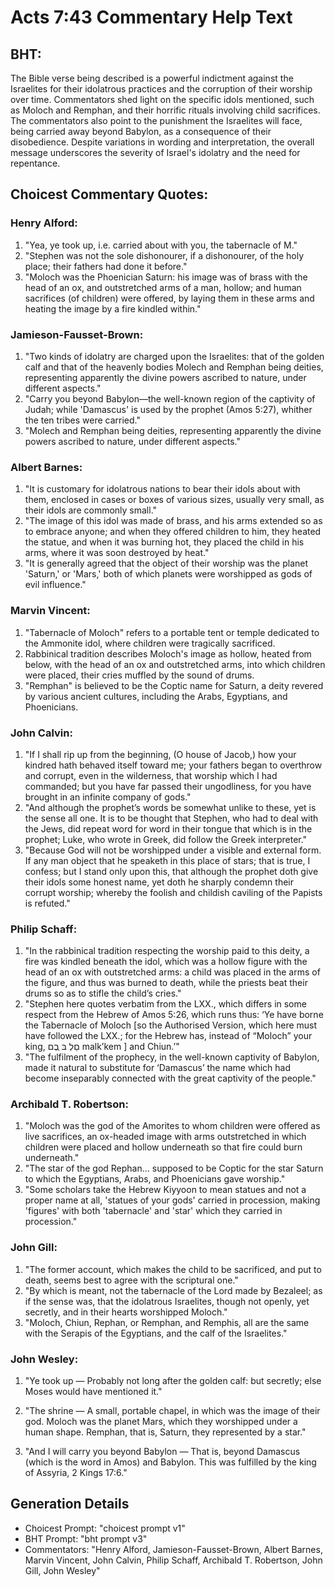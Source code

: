 # Acts 7:43 Commentary Help Text

## BHT:
The Bible verse being described is a powerful indictment against the Israelites for their idolatrous practices and the corruption of their worship over time. Commentators shed light on the specific idols mentioned, such as Moloch and Remphan, and their horrific rituals involving child sacrifices. The commentators also point to the punishment the Israelites will face, being carried away beyond Babylon, as a consequence of their disobedience. Despite variations in wording and interpretation, the overall message underscores the severity of Israel's idolatry and the need for repentance.

## Choicest Commentary Quotes:
### Henry Alford:
1. "Yea, ye took up, i.e. carried about with you, the tabernacle of M." 
2. "Stephen was not the sole dishonourer, if a dishonourer, of the holy place; their fathers had done it before."
3. "Moloch was the Phoenician Saturn: his image was of brass with the head of an ox, and outstretched arms of a man, hollow; and human sacrifices (of children) were offered, by laying them in these arms and heating the image by a fire kindled within."

### Jamieson-Fausset-Brown:
1. "Two kinds of idolatry are charged upon the Israelites: that of the golden calf and that of the heavenly bodies Molech and Remphan being deities, representing apparently the divine powers ascribed to nature, under different aspects."
2. "Carry you beyond Babylon—the well-known region of the captivity of Judah; while 'Damascus' is used by the prophet (Amos 5:27), whither the ten tribes were carried."
3. "Molech and Remphan being deities, representing apparently the divine powers ascribed to nature, under different aspects."

### Albert Barnes:
1. "It is customary for idolatrous nations to bear their idols about with them, enclosed in cases or boxes of various sizes, usually very small, as their idols are commonly small."
2. "The image of this idol was made of brass, and his arms extended so as to embrace anyone; and when they offered children to him, they heated the statue, and when it was burning hot, they placed the child in his arms, where it was soon destroyed by heat."
3. "It is generally agreed that the object of their worship was the planet 'Saturn,' or 'Mars,' both of which planets were worshipped as gods of evil influence."

### Marvin Vincent:
1. "Tabernacle of Moloch" refers to a portable tent or temple dedicated to the Ammonite idol, where children were tragically sacrificed.
2. Rabbinical tradition describes Moloch's image as hollow, heated from below, with the head of an ox and outstretched arms, into which children were placed, their cries muffled by the sound of drums.
3. "Remphan" is believed to be the Coptic name for Saturn, a deity revered by various ancient cultures, including the Arabs, Egyptians, and Phoenicians.

### John Calvin:
1. "If I shall rip up from the beginning, (O house of Jacob,) how your kindred hath behaved itself toward me; your fathers began to overthrow and corrupt, even in the wilderness, that worship which I had commanded; but you have far passed their ungodliness, for you have brought in an infinite company of gods." 
2. "And although the prophet’s words be somewhat unlike to these, yet is the sense all one. It is to be thought that Stephen, who had to deal with the Jews, did repeat word for word in their tongue that which is in the prophet; Luke, who wrote in Greek, did follow the Greek interpreter."
3. "Because God will not be worshipped under a visible and external form. If any man object that he speaketh in this place of stars; that is true, I confess; but I stand only upon this, that although the prophet doth give their idols some honest name, yet doth he sharply condemn their corrupt worship; whereby the foolish and childish caviling of the Papists is refuted."

### Philip Schaff:
1. "In the rabbinical tradition respecting the worship paid to this deity, a fire was kindled beneath the idol, which was a hollow figure with the head of an ox with outstretched arms: a child was placed in the arms of the figure, and thus was burned to death, while the priests beat their drums so as to stifle the child’s cries." 
2. "Stephen here quotes verbatim from the LXX., which differs in some respect from the Hebrew of Amos 5:26, which runs thus: ‘Ye have borne the Tabernacle of Moloch [so the Authorised Version, which here must have followed the LXX.; for the Hebrew has, instead of “Moloch” your king, םַלְ בּ ְבֶם  malk’kem ] and Chiun.’"
3. "The fulfilment of the prophecy, in the well-known captivity of Babylon, made it natural to substitute for ‘Damascus’ the name which had become inseparably connected with the great captivity of the people."

### Archibald T. Robertson:
1. "Moloch was the god of the Amorites to whom children were offered as live sacrifices, an ox-headed image with arms outstretched in which children were placed and hollow underneath so that fire could burn underneath."
2. "The star of the god Rephan... supposed to be Coptic for the star Saturn to which the Egyptians, Arabs, and Phoenicians gave worship."
3. "Some scholars take the Hebrew Kiyyoon to mean statues and not a proper name at all, 'statues of your gods' carried in procession, making 'figures' with both 'tabernacle' and 'star' which they carried in procession."

### John Gill:
1. "The former account, which makes the child to be sacrificed, and put to death, seems best to agree with the scriptural one."
2. "By which is meant, not the tabernacle of the Lord made by Bezaleel; as if the sense was, that the idolatrous Israelites, though not openly, yet secretly, and in their hearts worshipped Moloch."
3. "Moloch, Chiun, Rephan, or Remphan, and Remphis, all are the same with the Serapis of the Egyptians, and the calf of the Israelites."

### John Wesley:
1. "Ye took up — Probably not long after the golden calf: but secretly; else Moses would have mentioned it." 

2. "The shrine — A small, portable chapel, in which was the image of their god. Moloch was the planet Mars, which they worshipped under a human shape. Remphan, that is, Saturn, they represented by a star." 

3. "And I will carry you beyond Babylon — That is, beyond Damascus (which is the word in Amos) and Babylon. This was fulfilled by the king of Assyria, 2 Kings 17:6."


## Generation Details
- Choicest Prompt: "choicest prompt v1"
- BHT Prompt: "bht prompt v3"
- Commentators: "Henry Alford, Jamieson-Fausset-Brown, Albert Barnes, Marvin Vincent, John Calvin, Philip Schaff, Archibald T. Robertson, John Gill, John Wesley"
